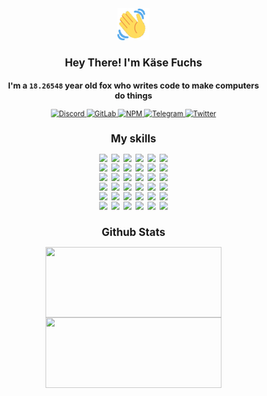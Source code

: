 <div><p align=center><img src=./resources/images/wave.gif width=64px height=64px></p><h2 align=center>Hey There! I'm Käse Fuchs</h2><h3 align=center>I'm a <code>18.26548</code> year old fox who writes code to make computers do things</h3><p align=center><a href=https://discord.com/users/507526681125322772><img alt=Discord src="https://img.shields.io/badge/Discord-5865F2?logo=discord&logoColor=white&style=flat-square#d66f247e4e566b0706450304c33e9039"> </a><a href=https://gitlab.com/kasefuchs><img alt=GitLab src="https://img.shields.io/badge/GitLab-330F63?logo=gitlab&logoColor=white&style=flat-square#d66f247e4e566b0706450304c33e9039"> </a><a href=https://npmjs.com/~kasefuchs><img alt=NPM src="https://img.shields.io/badge/NPM-CB3837?logo=npm&logoColor=white&style=flat-square#d66f247e4e566b0706450304c33e9039"> </a><a href=https://t.me/kasefuchs><img alt=Telegram src="https://img.shields.io/badge/Telegram-2CA5E0?logo=telegram&logoColor=white&style=flat-square#d66f247e4e566b0706450304c33e9039"> </a><a href=https://twitter.com/kasefuchs><img alt=Twitter src="https://img.shields.io/badge/Twitter-1DA1F2?logo=twitter&logoColor=white&style=flat-square#d66f247e4e566b0706450304c33e9039"></a></p><h2 align=center>My skills</h2><p align=center><a href=https://aws.amazon.com/ ><picture><source srcset="https://skillicons.dev/icons?i=aws&theme=dark#d66f247e4e566b0706450304c33e9039" media="(prefers-color-scheme: dark)"><source srcset="https://skillicons.dev/icons?i=aws&theme=light#d66f247e4e566b0706450304c33e9039" media="(prefers-color-scheme: light), (prefers-color-scheme: no-preference)"><img src="https://skillicons.dev/icons?i=aws&theme=light#d66f247e4e566b0706450304c33e9039"></picture></a>&nbsp;&nbsp;<a href=https://en.wikipedia.org/wiki/Bash_(Unix_shell)><picture><source srcset="https://skillicons.dev/icons?i=bash&theme=dark#d66f247e4e566b0706450304c33e9039" media="(prefers-color-scheme: dark)"><source srcset="https://skillicons.dev/icons?i=bash&theme=light#d66f247e4e566b0706450304c33e9039" media="(prefers-color-scheme: light), (prefers-color-scheme: no-preference)"><img src="https://skillicons.dev/icons?i=bash&theme=light#d66f247e4e566b0706450304c33e9039"></picture></a>&nbsp;&nbsp;<a href=https://discord.com/developers/docs><picture><source srcset="https://skillicons.dev/icons?i=bots&theme=dark#d66f247e4e566b0706450304c33e9039" media="(prefers-color-scheme: dark)"><source srcset="https://skillicons.dev/icons?i=bots&theme=light#d66f247e4e566b0706450304c33e9039" media="(prefers-color-scheme: light), (prefers-color-scheme: no-preference)"><img src="https://skillicons.dev/icons?i=bots&theme=light#d66f247e4e566b0706450304c33e9039"></picture></a>&nbsp;&nbsp;<a href=https://www.cloudflare.com/ ><picture><source srcset="https://skillicons.dev/icons?i=cloudflare&theme=dark#d66f247e4e566b0706450304c33e9039" media="(prefers-color-scheme: dark)"><source srcset="https://skillicons.dev/icons?i=cloudflare&theme=light#d66f247e4e566b0706450304c33e9039" media="(prefers-color-scheme: light), (prefers-color-scheme: no-preference)"><img src="https://skillicons.dev/icons?i=cloudflare&theme=light#d66f247e4e566b0706450304c33e9039"></picture></a>&nbsp;&nbsp;<a href=https://en.wikipedia.org/wiki/CSS><picture><source srcset="https://skillicons.dev/icons?i=css&theme=dark#d66f247e4e566b0706450304c33e9039" media="(prefers-color-scheme: dark)"><source srcset="https://skillicons.dev/icons?i=css&theme=light#d66f247e4e566b0706450304c33e9039" media="(prefers-color-scheme: light), (prefers-color-scheme: no-preference)"><img src="https://skillicons.dev/icons?i=css&theme=light#d66f247e4e566b0706450304c33e9039"></picture></a>&nbsp;&nbsp;<a href=https://www.docker.com/ ><picture><source srcset="https://skillicons.dev/icons?i=docker&theme=dark#d66f247e4e566b0706450304c33e9039" media="(prefers-color-scheme: dark)"><source srcset="https://skillicons.dev/icons?i=docker&theme=light#d66f247e4e566b0706450304c33e9039" media="(prefers-color-scheme: light), (prefers-color-scheme: no-preference)"><img src="https://skillicons.dev/icons?i=docker&theme=light#d66f247e4e566b0706450304c33e9039"></picture></a><br><a href=https://www.electronjs.org/ ><picture><source srcset="https://skillicons.dev/icons?i=electron&theme=dark#d66f247e4e566b0706450304c33e9039" media="(prefers-color-scheme: dark)"><source srcset="https://skillicons.dev/icons?i=electron&theme=light#d66f247e4e566b0706450304c33e9039" media="(prefers-color-scheme: light), (prefers-color-scheme: no-preference)"><img src="https://skillicons.dev/icons?i=electron&theme=light#d66f247e4e566b0706450304c33e9039"></picture></a>&nbsp;&nbsp;<a href=https://expressjs.com/ ><picture><source srcset="https://skillicons.dev/icons?i=express&theme=dark#d66f247e4e566b0706450304c33e9039" media="(prefers-color-scheme: dark)"><source srcset="https://skillicons.dev/icons?i=express&theme=light#d66f247e4e566b0706450304c33e9039" media="(prefers-color-scheme: light), (prefers-color-scheme: no-preference)"><img src="https://skillicons.dev/icons?i=express&theme=light#d66f247e4e566b0706450304c33e9039"></picture></a>&nbsp;&nbsp;<a href=https://www.figma.com/ ><picture><source srcset="https://skillicons.dev/icons?i=figma&theme=dark#d66f247e4e566b0706450304c33e9039" media="(prefers-color-scheme: dark)"><source srcset="https://skillicons.dev/icons?i=figma&theme=light#d66f247e4e566b0706450304c33e9039" media="(prefers-color-scheme: light), (prefers-color-scheme: no-preference)"><img src="https://skillicons.dev/icons?i=figma&theme=light#d66f247e4e566b0706450304c33e9039"></picture></a>&nbsp;&nbsp;<a href=https://firebase.google.com/ ><picture><source srcset="https://skillicons.dev/icons?i=firebase&theme=dark#d66f247e4e566b0706450304c33e9039" media="(prefers-color-scheme: dark)"><source srcset="https://skillicons.dev/icons?i=firebase&theme=light#d66f247e4e566b0706450304c33e9039" media="(prefers-color-scheme: light), (prefers-color-scheme: no-preference)"><img src="https://skillicons.dev/icons?i=firebase&theme=light#d66f247e4e566b0706450304c33e9039"></picture></a>&nbsp;&nbsp;<a href=https://flask.palletsprojects.com/ ><picture><source srcset="https://skillicons.dev/icons?i=flask&theme=dark#d66f247e4e566b0706450304c33e9039" media="(prefers-color-scheme: dark)"><source srcset="https://skillicons.dev/icons?i=flask&theme=light#d66f247e4e566b0706450304c33e9039" media="(prefers-color-scheme: light), (prefers-color-scheme: no-preference)"><img src="https://skillicons.dev/icons?i=flask&theme=light#d66f247e4e566b0706450304c33e9039"></picture></a>&nbsp;&nbsp;<a href=https://cloud.google.com/ ><picture><source srcset="https://skillicons.dev/icons?i=gcp&theme=dark#d66f247e4e566b0706450304c33e9039" media="(prefers-color-scheme: dark)"><source srcset="https://skillicons.dev/icons?i=gcp&theme=light#d66f247e4e566b0706450304c33e9039" media="(prefers-color-scheme: light), (prefers-color-scheme: no-preference)"><img src="https://skillicons.dev/icons?i=gcp&theme=light#d66f247e4e566b0706450304c33e9039"></picture></a><br><a href=https://git-scm.com/ ><picture><source srcset="https://skillicons.dev/icons?i=git&theme=dark#d66f247e4e566b0706450304c33e9039" media="(prefers-color-scheme: dark)"><source srcset="https://skillicons.dev/icons?i=git&theme=light#d66f247e4e566b0706450304c33e9039" media="(prefers-color-scheme: light), (prefers-color-scheme: no-preference)"><img src="https://skillicons.dev/icons?i=git&theme=light#d66f247e4e566b0706450304c33e9039"></picture></a>&nbsp;&nbsp;<a href=https://github.com/ ><picture><source srcset="https://skillicons.dev/icons?i=github&theme=dark#d66f247e4e566b0706450304c33e9039" media="(prefers-color-scheme: dark)"><source srcset="https://skillicons.dev/icons?i=github&theme=light#d66f247e4e566b0706450304c33e9039" media="(prefers-color-scheme: light), (prefers-color-scheme: no-preference)"><img src="https://skillicons.dev/icons?i=github&theme=light#d66f247e4e566b0706450304c33e9039"></picture></a>&nbsp;&nbsp;<a href=https://gitlab.com/ ><picture><source srcset="https://skillicons.dev/icons?i=gitlab&theme=dark#d66f247e4e566b0706450304c33e9039" media="(prefers-color-scheme: dark)"><source srcset="https://skillicons.dev/icons?i=gitlab&theme=light#d66f247e4e566b0706450304c33e9039" media="(prefers-color-scheme: light), (prefers-color-scheme: no-preference)"><img src="https://skillicons.dev/icons?i=gitlab&theme=light#d66f247e4e566b0706450304c33e9039"></picture></a>&nbsp;&nbsp;<a href=https://www.heroku.com/ ><picture><source srcset="https://skillicons.dev/icons?i=heroku&theme=dark#d66f247e4e566b0706450304c33e9039" media="(prefers-color-scheme: dark)"><source srcset="https://skillicons.dev/icons?i=heroku&theme=light#d66f247e4e566b0706450304c33e9039" media="(prefers-color-scheme: light), (prefers-color-scheme: no-preference)"><img src="https://skillicons.dev/icons?i=heroku&theme=light#d66f247e4e566b0706450304c33e9039"></picture></a>&nbsp;&nbsp;<a href=https://en.wikipedia.org/wiki/HTML><picture><source srcset="https://skillicons.dev/icons?i=html&theme=dark#d66f247e4e566b0706450304c33e9039" media="(prefers-color-scheme: dark)"><source srcset="https://skillicons.dev/icons?i=html&theme=light#d66f247e4e566b0706450304c33e9039" media="(prefers-color-scheme: light), (prefers-color-scheme: no-preference)"><img src="https://skillicons.dev/icons?i=html&theme=light#d66f247e4e566b0706450304c33e9039"></picture></a>&nbsp;&nbsp;<a href=https://en.wikipedia.org/wiki/JavaScript><picture><source srcset="https://skillicons.dev/icons?i=js&theme=dark#d66f247e4e566b0706450304c33e9039" media="(prefers-color-scheme: dark)"><source srcset="https://skillicons.dev/icons?i=js&theme=light#d66f247e4e566b0706450304c33e9039" media="(prefers-color-scheme: light), (prefers-color-scheme: no-preference)"><img src="https://skillicons.dev/icons?i=js&theme=light#d66f247e4e566b0706450304c33e9039"></picture></a><br><a href=https://en.wikipedia.org/wiki/Linux><picture><source srcset="https://skillicons.dev/icons?i=linux&theme=dark#d66f247e4e566b0706450304c33e9039" media="(prefers-color-scheme: dark)"><source srcset="https://skillicons.dev/icons?i=linux&theme=light#d66f247e4e566b0706450304c33e9039" media="(prefers-color-scheme: light), (prefers-color-scheme: no-preference)"><img src="https://skillicons.dev/icons?i=linux&theme=light#d66f247e4e566b0706450304c33e9039"></picture></a>&nbsp;&nbsp;<a href=https://mui.com/ ><picture><source srcset="https://skillicons.dev/icons?i=materialui&theme=dark#d66f247e4e566b0706450304c33e9039" media="(prefers-color-scheme: dark)"><source srcset="https://skillicons.dev/icons?i=materialui&theme=light#d66f247e4e566b0706450304c33e9039" media="(prefers-color-scheme: light), (prefers-color-scheme: no-preference)"><img src="https://skillicons.dev/icons?i=materialui&theme=light#d66f247e4e566b0706450304c33e9039"></picture></a>&nbsp;&nbsp;<a href=https://en.wikipedia.org/wiki/Markdown><picture><source srcset="https://skillicons.dev/icons?i=md&theme=dark#d66f247e4e566b0706450304c33e9039" media="(prefers-color-scheme: dark)"><source srcset="https://skillicons.dev/icons?i=md&theme=light#d66f247e4e566b0706450304c33e9039" media="(prefers-color-scheme: light), (prefers-color-scheme: no-preference)"><img src="https://skillicons.dev/icons?i=md&theme=light#d66f247e4e566b0706450304c33e9039"></picture></a>&nbsp;&nbsp;<a href=https://www.mongodb.com/ ><picture><source srcset="https://skillicons.dev/icons?i=mongodb&theme=dark#d66f247e4e566b0706450304c33e9039" media="(prefers-color-scheme: dark)"><source srcset="https://skillicons.dev/icons?i=mongodb&theme=light#d66f247e4e566b0706450304c33e9039" media="(prefers-color-scheme: light), (prefers-color-scheme: no-preference)"><img src="https://skillicons.dev/icons?i=mongodb&theme=light#d66f247e4e566b0706450304c33e9039"></picture></a>&nbsp;&nbsp;<a href=https://www.mysql.com/ ><picture><source srcset="https://skillicons.dev/icons?i=mysql&theme=dark#d66f247e4e566b0706450304c33e9039" media="(prefers-color-scheme: dark)"><source srcset="https://skillicons.dev/icons?i=mysql&theme=light#d66f247e4e566b0706450304c33e9039" media="(prefers-color-scheme: light), (prefers-color-scheme: no-preference)"><img src="https://skillicons.dev/icons?i=mysql&theme=light#d66f247e4e566b0706450304c33e9039"></picture></a>&nbsp;&nbsp;<a href=https://nextjs.org/ ><picture><source srcset="https://skillicons.dev/icons?i=nextjs&theme=dark#d66f247e4e566b0706450304c33e9039" media="(prefers-color-scheme: dark)"><source srcset="https://skillicons.dev/icons?i=nextjs&theme=light#d66f247e4e566b0706450304c33e9039" media="(prefers-color-scheme: light), (prefers-color-scheme: no-preference)"><img src="https://skillicons.dev/icons?i=nextjs&theme=light#d66f247e4e566b0706450304c33e9039"></picture></a><br><a href=https://nodejs.org/en/ ><picture><source srcset="https://skillicons.dev/icons?i=nodejs&theme=dark#d66f247e4e566b0706450304c33e9039" media="(prefers-color-scheme: dark)"><source srcset="https://skillicons.dev/icons?i=nodejs&theme=light#d66f247e4e566b0706450304c33e9039" media="(prefers-color-scheme: light), (prefers-color-scheme: no-preference)"><img src="https://skillicons.dev/icons?i=nodejs&theme=light#d66f247e4e566b0706450304c33e9039"></picture></a>&nbsp;&nbsp;<a href=https://www.postgresql.org/ ><picture><source srcset="https://skillicons.dev/icons?i=postgres&theme=dark#d66f247e4e566b0706450304c33e9039" media="(prefers-color-scheme: dark)"><source srcset="https://skillicons.dev/icons?i=postgres&theme=light#d66f247e4e566b0706450304c33e9039" media="(prefers-color-scheme: light), (prefers-color-scheme: no-preference)"><img src="https://skillicons.dev/icons?i=postgres&theme=light#d66f247e4e566b0706450304c33e9039"></picture></a>&nbsp;&nbsp;<a href=https://learn.microsoft.com/en-us/powershell/ ><picture><source srcset="https://skillicons.dev/icons?i=powershell&theme=dark#d66f247e4e566b0706450304c33e9039" media="(prefers-color-scheme: dark)"><source srcset="https://skillicons.dev/icons?i=powershell&theme=light#d66f247e4e566b0706450304c33e9039" media="(prefers-color-scheme: light), (prefers-color-scheme: no-preference)"><img src="https://skillicons.dev/icons?i=powershell&theme=light#d66f247e4e566b0706450304c33e9039"></picture></a>&nbsp;&nbsp;<a href=https://www.python.org/ ><picture><source srcset="https://skillicons.dev/icons?i=py&theme=dark#d66f247e4e566b0706450304c33e9039" media="(prefers-color-scheme: dark)"><source srcset="https://skillicons.dev/icons?i=py&theme=light#d66f247e4e566b0706450304c33e9039" media="(prefers-color-scheme: light), (prefers-color-scheme: no-preference)"><img src="https://skillicons.dev/icons?i=py&theme=light#d66f247e4e566b0706450304c33e9039"></picture></a>&nbsp;&nbsp;<a href=https://www.raspberrypi.org/ ><picture><source srcset="https://skillicons.dev/icons?i=raspberrypi&theme=dark#d66f247e4e566b0706450304c33e9039" media="(prefers-color-scheme: dark)"><source srcset="https://skillicons.dev/icons?i=raspberrypi&theme=light#d66f247e4e566b0706450304c33e9039" media="(prefers-color-scheme: light), (prefers-color-scheme: no-preference)"><img src="https://skillicons.dev/icons?i=raspberrypi&theme=light#d66f247e4e566b0706450304c33e9039"></picture></a>&nbsp;&nbsp;<a href=https://reactjs.org/ ><picture><source srcset="https://skillicons.dev/icons?i=react&theme=dark#d66f247e4e566b0706450304c33e9039" media="(prefers-color-scheme: dark)"><source srcset="https://skillicons.dev/icons?i=react&theme=light#d66f247e4e566b0706450304c33e9039" media="(prefers-color-scheme: light), (prefers-color-scheme: no-preference)"><img src="https://skillicons.dev/icons?i=react&theme=light#d66f247e4e566b0706450304c33e9039"></picture></a><br><a href=https://redux.js.org/ ><picture><source srcset="https://skillicons.dev/icons?i=redux&theme=dark#d66f247e4e566b0706450304c33e9039" media="(prefers-color-scheme: dark)"><source srcset="https://skillicons.dev/icons?i=redux&theme=light#d66f247e4e566b0706450304c33e9039" media="(prefers-color-scheme: light), (prefers-color-scheme: no-preference)"><img src="https://skillicons.dev/icons?i=redux&theme=light#d66f247e4e566b0706450304c33e9039"></picture></a>&nbsp;&nbsp;<a href=https://en.wikipedia.org/wiki/Regular_expression><picture><source srcset="https://skillicons.dev/icons?i=regex&theme=dark#d66f247e4e566b0706450304c33e9039" media="(prefers-color-scheme: dark)"><source srcset="https://skillicons.dev/icons?i=regex&theme=light#d66f247e4e566b0706450304c33e9039" media="(prefers-color-scheme: light), (prefers-color-scheme: no-preference)"><img src="https://skillicons.dev/icons?i=regex&theme=light#d66f247e4e566b0706450304c33e9039"></picture></a>&nbsp;&nbsp;<a href=https://en.wikipedia.org/wiki/Sass_(stylesheet_language)><picture><source srcset="https://skillicons.dev/icons?i=sass&theme=dark#d66f247e4e566b0706450304c33e9039" media="(prefers-color-scheme: dark)"><source srcset="https://skillicons.dev/icons?i=sass&theme=light#d66f247e4e566b0706450304c33e9039" media="(prefers-color-scheme: light), (prefers-color-scheme: no-preference)"><img src="https://skillicons.dev/icons?i=sass&theme=light#d66f247e4e566b0706450304c33e9039"></picture></a>&nbsp;&nbsp;<a href=https://www.typescriptlang.org/ ><picture><source srcset="https://skillicons.dev/icons?i=ts&theme=dark#d66f247e4e566b0706450304c33e9039" media="(prefers-color-scheme: dark)"><source srcset="https://skillicons.dev/icons?i=ts&theme=light#d66f247e4e566b0706450304c33e9039" media="(prefers-color-scheme: light), (prefers-color-scheme: no-preference)"><img src="https://skillicons.dev/icons?i=ts&theme=light#d66f247e4e566b0706450304c33e9039"></picture></a>&nbsp;&nbsp;<a href=https://unity.com/ ><picture><source srcset="https://skillicons.dev/icons?i=unity&theme=dark#d66f247e4e566b0706450304c33e9039" media="(prefers-color-scheme: dark)"><source srcset="https://skillicons.dev/icons?i=unity&theme=light#d66f247e4e566b0706450304c33e9039" media="(prefers-color-scheme: light), (prefers-color-scheme: no-preference)"><img src="https://skillicons.dev/icons?i=unity&theme=light#d66f247e4e566b0706450304c33e9039"></picture></a>&nbsp;&nbsp;<a href=https://workers.cloudflare.com/ ><picture><source srcset="https://skillicons.dev/icons?i=workers&theme=dark#d66f247e4e566b0706450304c33e9039" media="(prefers-color-scheme: dark)"><source srcset="https://skillicons.dev/icons?i=workers&theme=light#d66f247e4e566b0706450304c33e9039" media="(prefers-color-scheme: light), (prefers-color-scheme: no-preference)"><img src="https://skillicons.dev/icons?i=workers&theme=light#d66f247e4e566b0706450304c33e9039"></picture></a><br></p><h2 align=center>Github Stats</h2><p align=center><picture><source srcset="https://github-readme-stats-kasefuchs.vercel.app/api/?count_private=true&hide_border=true&hide_rank=true&line_height=20&hide_title=true&username=Kasefuchs&theme=dark#d66f247e4e566b0706450304c33e9039" media="(prefers-color-scheme: dark)"><source srcset="https://github-readme-stats-kasefuchs.vercel.app/api/?count_private=true&hide_border=true&hide_rank=true&line_height=20&hide_title=true&username=Kasefuchs&theme=light#d66f247e4e566b0706450304c33e9039" media="(prefers-color-scheme: light), (prefers-color-scheme: no-preference)"><img align=middle width=350 height=140 src="https://github-readme-stats-kasefuchs.vercel.app/api/?count_private=true&hide_border=true&hide_rank=true&line_height=20&hide_title=true&username=Kasefuchs&theme=light#d66f247e4e566b0706450304c33e9039"></picture><picture><source srcset="https://github-readme-stats-kasefuchs.vercel.app/api/top-langs/?count_private=true&hide_border=true&layout=compact&username=Kasefuchs&theme=dark#d66f247e4e566b0706450304c33e9039" media="(prefers-color-scheme: dark)"><source srcset="https://github-readme-stats-kasefuchs.vercel.app/api/top-langs/?count_private=true&hide_border=true&layout=compact&username=Kasefuchs&theme=light#d66f247e4e566b0706450304c33e9039" media="(prefers-color-scheme: light), (prefers-color-scheme: no-preference)"><img align=middle width=350 height=140 src="https://github-readme-stats-kasefuchs.vercel.app/api/top-langs/?count_private=true&hide_border=true&layout=compact&username=Kasefuchs&theme=light#d66f247e4e566b0706450304c33e9039"></picture></p><img src="https://hit.yhype.me/github/profile?user_id=64592097#d66f247e4e566b0706450304c33e9039" alt=""></div>